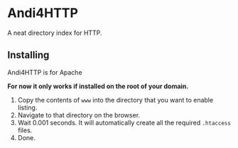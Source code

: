 Andi4HTTP
=========

A neat directory index for HTTP.

Installing
----------

Andi4HTTP is for Apache

**For now it only works if installed on the root of your domain.**

1. Copy the contents of `www` into the directory that you want to enable listing.
2. Navigate to that directory on the browser.
3. Wait 0.001 seconds. It will automatically create all the required `.htaccess` files.
4. Done.
